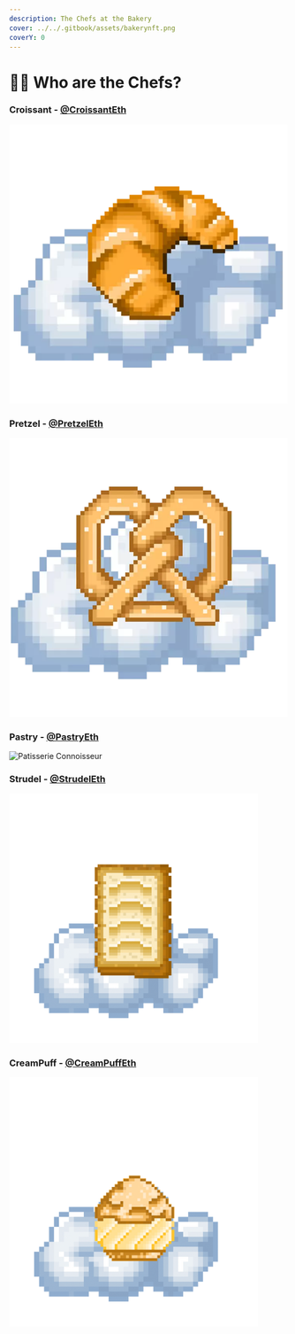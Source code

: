 ```yaml
---
description: The Chefs at the Bakery
cover: ../../.gitbook/assets/bakerynft.png
coverY: 0
---
```


# 👨🍳 Who are the Chefs?

### Croissant - [@CroissantEth](https://twitter.com/croissanteth)

![Expert Threadorrr](<../../.gitbook/assets/croissantt (1).webp>)

### Pretzel - [@PretzelEth](https://twitter.com/pretzeleth)

![Alpha Seeker](../../.gitbook/assets/E3C73E53-6FA5-40AC-B8AB-5179964368E5.webp)

### Pastry - [@PastryEth](https://twitter.com/pastryeth)

![Patisserie Connoisseur](../../.gitbook/assets/IMG\_3696.webp)

### Strudel - [@StrudelEth](https://twitter.com/strudeleth)

![Alpha-filled Bread](<../../.gitbook/assets/openseabig (350 × 350 px) (450 × 450 px).png>)

### CreamPuff - [@CreamPuffEth](https://twitter.com/CreamPuffEth)

![Pastry Baker](<../../.gitbook/assets/openseabig (350 × 350 px) (450 × 450 px) (1).png>)
